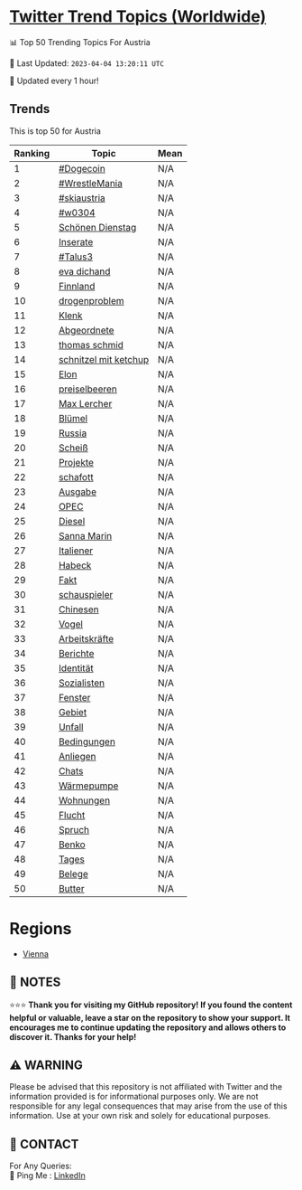 [Twitter Trend Topics (Worldwide)](https://github.com/ErcinDedeoglu/Twitter-Trend-Topics)
==========


📊 Top 50 Trending Topics For Austria

📆 Last Updated: `2023-04-04 13:20:11 UTC`

🔧 Updated every 1 hour!


## Trends

This is top 50 for Austria

| Ranking | Topic | Mean |
| ------- | ------------ | ------------ |
| 1 | [#Dogecoin](http://twitter.com/search?q=%23Dogecoin) | N/A |
| 2 | [#WrestleMania](http://twitter.com/search?q=%23WrestleMania) | N/A |
| 3 | [#skiaustria](http://twitter.com/search?q=%23skiaustria) | N/A |
| 4 | [#w0304](http://twitter.com/search?q=%23w0304) | N/A |
| 5 | [Schönen Dienstag](http://twitter.com/search?q=Sch%c3%b6nen+Dienstag) | N/A |
| 6 | [Inserate](http://twitter.com/search?q=Inserate) | N/A |
| 7 | [#Talus3](http://twitter.com/search?q=%23Talus3) | N/A |
| 8 | [eva dichand](http://twitter.com/search?q=eva+dichand) | N/A |
| 9 | [Finnland](http://twitter.com/search?q=Finnland) | N/A |
| 10 | [drogenproblem](http://twitter.com/search?q=drogenproblem) | N/A |
| 11 | [Klenk](http://twitter.com/search?q=Klenk) | N/A |
| 12 | [Abgeordnete](http://twitter.com/search?q=Abgeordnete) | N/A |
| 13 | [thomas schmid](http://twitter.com/search?q=thomas+schmid) | N/A |
| 14 | [schnitzel mit ketchup](http://twitter.com/search?q=schnitzel+mit+ketchup) | N/A |
| 15 | [Elon](http://twitter.com/search?q=Elon) | N/A |
| 16 | [preiselbeeren](http://twitter.com/search?q=preiselbeeren) | N/A |
| 17 | [Max Lercher](http://twitter.com/search?q=Max+Lercher) | N/A |
| 18 | [Blümel](http://twitter.com/search?q=Bl%c3%bcmel) | N/A |
| 19 | [Russia](http://twitter.com/search?q=Russia) | N/A |
| 20 | [Scheiß](http://twitter.com/search?q=Schei%c3%9f) | N/A |
| 21 | [Projekte](http://twitter.com/search?q=Projekte) | N/A |
| 22 | [schafott](http://twitter.com/search?q=schafott) | N/A |
| 23 | [Ausgabe](http://twitter.com/search?q=Ausgabe) | N/A |
| 24 | [OPEC](http://twitter.com/search?q=OPEC) | N/A |
| 25 | [Diesel](http://twitter.com/search?q=Diesel) | N/A |
| 26 | [Sanna Marin](http://twitter.com/search?q=Sanna+Marin) | N/A |
| 27 | [Italiener](http://twitter.com/search?q=Italiener) | N/A |
| 28 | [Habeck](http://twitter.com/search?q=Habeck) | N/A |
| 29 | [Fakt](http://twitter.com/search?q=Fakt) | N/A |
| 30 | [schauspieler](http://twitter.com/search?q=schauspieler) | N/A |
| 31 | [Chinesen](http://twitter.com/search?q=Chinesen) | N/A |
| 32 | [Vogel](http://twitter.com/search?q=Vogel) | N/A |
| 33 | [Arbeitskräfte](http://twitter.com/search?q=Arbeitskr%c3%a4fte) | N/A |
| 34 | [Berichte](http://twitter.com/search?q=Berichte) | N/A |
| 35 | [Identität](http://twitter.com/search?q=Identit%c3%a4t) | N/A |
| 36 | [Sozialisten](http://twitter.com/search?q=Sozialisten) | N/A |
| 37 | [Fenster](http://twitter.com/search?q=Fenster) | N/A |
| 38 | [Gebiet](http://twitter.com/search?q=Gebiet) | N/A |
| 39 | [Unfall](http://twitter.com/search?q=Unfall) | N/A |
| 40 | [Bedingungen](http://twitter.com/search?q=Bedingungen) | N/A |
| 41 | [Anliegen](http://twitter.com/search?q=Anliegen) | N/A |
| 42 | [Chats](http://twitter.com/search?q=Chats) | N/A |
| 43 | [Wärmepumpe](http://twitter.com/search?q=W%c3%a4rmepumpe) | N/A |
| 44 | [Wohnungen](http://twitter.com/search?q=Wohnungen) | N/A |
| 45 | [Flucht](http://twitter.com/search?q=Flucht) | N/A |
| 46 | [Spruch](http://twitter.com/search?q=Spruch) | N/A |
| 47 | [Benko](http://twitter.com/search?q=Benko) | N/A |
| 48 | [Tages](http://twitter.com/search?q=Tages) | N/A |
| 49 | [Belege](http://twitter.com/search?q=Belege) | N/A |
| 50 | [Butter](http://twitter.com/search?q=Butter) | N/A |



# Regions

* [Vienna](</Austria/Vienna.md>)



## 📝 NOTES

⭐⭐⭐ **Thank you for visiting my GitHub repository! If you found the content helpful or valuable, leave a star on the repository to show your support. It encourages me to continue updating the repository and allows others to discover it. Thanks for your help!**


## ⚠️ WARNING

Please be advised that this repository is not affiliated with Twitter and the information provided is for informational purposes only. We are not responsible for any legal consequences that may arise from the use of this information. Use at your own risk and solely for educational purposes.


## 📨 CONTACT

 For Any Queries:  
            🏓 Ping Me : [LinkedIn](https://www.linkedin.com/in/ercindedeoglu/)
